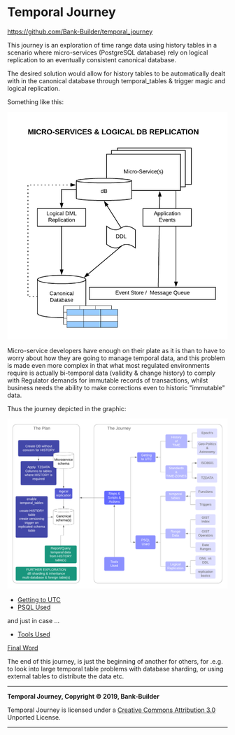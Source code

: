 # Temporal Journey
https://github.com/Bank-Builder/temporal_journey

This journey is an exploration of time range data using  history tables in a scenario where micro-services (PostgreSQL database) rely on logical replication to an eventually consistent canonical database.

The desired solution would allow for history tables to be automatically dealt with in the canonical database through temporal_tables &amp; trigger magic and logical replication.

Something like this:

![Micro-Services Logical Replication](/images/micro-services_logical_replication.png)

Micro-service developers have enough on their plate as it is than to have to worry about how they are going to manage temporal data, and this problem is made even more complex in that what most regulated environments require is actually bi-temporal data (validity & change history) to comply with Regulator demands for immutable records of transactions, whilst business needs the ability to make corrections even to historic "immutable" data.

Thus the journey depicted in the graphic:

![Temporal Journey](/images/temporal_journey.png)

- [Getting to UTC](getting_to_UTC.md)
- [PSQL Used](psql_used.md)


and just in case ...
- [Tools Used](tools_used.md)

[Final Word](final_word.md)

The end of this journey, is just the beginning of another for others, for .e.g. to look into large temporal table problems with database sharding, or using external tables to distribute the data etc.

---
**Temporal Journey, Copyright &copy; 2019, Bank-Builder**

Temporal Journey is licensed under a [Creative Commons Attribution 3.0](http://creativecommons.org/licenses/by/3.0/) Unported License.

---

